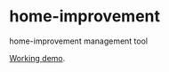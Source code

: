 # home-improvement
home-improvement management tool

[Working demo](https://homeimp.herokuapp.com/).